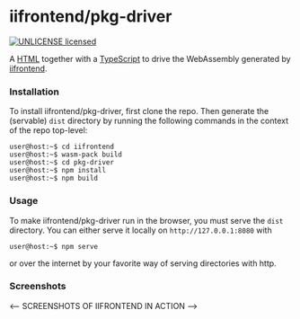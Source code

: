 # iifrontend/pkg-driver

[![UNLICENSE licensed][license-badge]][license-url]

[license-badge]: https://img.shields.io/badge/license-UNLICENSE-blue.svg
[license-url]: ./UNLICENSE

A [HTML](public/index.html) together with a [TypeScript](src/index.ts) to drive the WebAssembly generated by [iifrontend](https://github.com/shtsoft/ii-rs/iifrontend).

### Installation

To install iifrontend/pkg-driver, first clone the repo.
Then generate the (servable) `dist` directory by running the following commands in the context of the repo top-level:

```console
user@host:~$ cd iifrontend
user@host:~$ wasm-pack build
user@host:~$ cd pkg-driver
user@host:~$ npm install
user@host:~$ npm build
```

### Usage

To make iifrontend/pkg-driver run in the browser, you must serve the `dist` directory.
You can either serve it locally on `http://127.0.0.1:8080` with

```console
user@host:~$ npm serve
```

or over the internet by your favorite way of serving directories with http.

### Screenshots

<-- SCREENSHOTS OF IIFRONTEND IN ACTION -->
